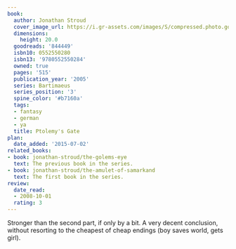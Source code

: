 ```yaml
---
book:
  author: Jonathan Stroud
  cover_image_url: https://i.gr-assets.com/images/S/compressed.photo.goodreads.com/books/1347310729l/844449.jpg
  dimensions:
    height: 20.0
  goodreads: '844449'
  isbn10: 0552550280
  isbn13: '9780552550284'
  owned: true
  pages: '515'
  publication_year: '2005'
  series: Bartimaeus
  series_position: '3'
  spine_color: '#b7160a'
  tags:
  - fantasy
  - german
  - ya
  title: Ptolemy's Gate
plan:
  date_added: '2015-07-02'
related_books:
- book: jonathan-stroud/the-golems-eye
  text: The previous book in the series.
- book: jonathan-stroud/the-amulet-of-samarkand
  text: The first book in the series.
review:
  date_read:
  - 2008-10-01
  rating: 3
---
```


Stronger than the second part, if only by a bit. A very decent conclusion, without resorting to the cheapest of cheap
endings (boy saves world, gets girl).
